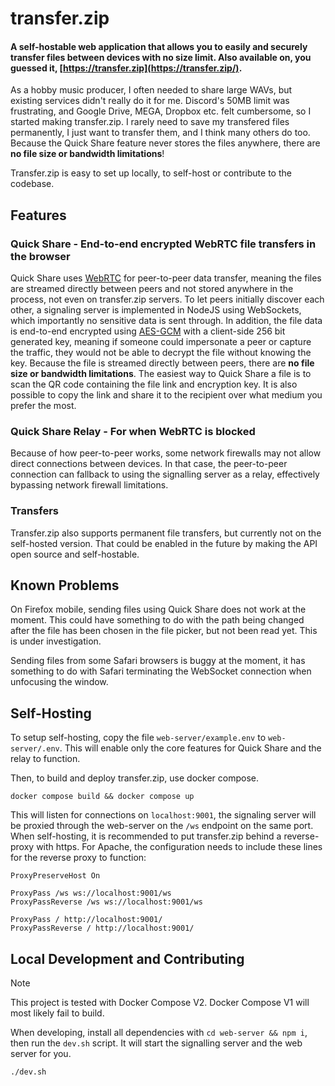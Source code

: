 # transfer.zip
#### A self-hostable web application that allows you to easily and securely transfer files between devices **with no size limit**. Also available on, you guessed it, [https://transfer.zip](https://transfer.zip/).

As a hobby music producer, I often needed to share large WAVs, but existing services didn't really do it for me. Discord's 50MB limit was frustrating, and Google Drive, MEGA, Dropbox etc. felt cumbersome, so I started making transfer.zip. I rarely need to save my transfered files permanently, I just want to transfer them, and I think many others do too. Because the Quick Share feature never stores the files anywhere, there are **no file size or bandwidth limitations**!

Transfer.zip is easy to set up locally, to self-host or contribute to the codebase. 

## Features

### Quick Share - End-to-end encrypted WebRTC file transfers in the browser
Quick Share uses [WebRTC](http://www.webrtc.org/) for peer-to-peer data transfer, meaning the files are streamed directly between peers and not stored anywhere in the process, not even on transfer.zip servers. To let peers initially discover each other, a signaling server is implemented in NodeJS using WebSockets, which importantly no sensitive data is sent through. In addition, the file data is end-to-end encrypted using [AES-GCM](https://en.wikipedia.org/wiki/Galois/Counter_Mode) with a client-side 256 bit generated key, meaning if someone could impersonate a peer or capture the traffic, they would not be able to decrypt the file without knowing the key. Because the file is streamed directly between peers, there are **no file size or bandwidth limitations**. The easiest way to Quick Share a file is to scan the QR code containing the file link and encryption key. It is also possible to copy the link and share it to the recipient over what medium you prefer the most. 

### Quick Share Relay - For when WebRTC is blocked

Because of how peer-to-peer works, some network firewalls may not allow direct connections between devices. In that case, the peer-to-peer connection can fallback to using the signalling server as a relay, effectively bypassing network firewall limitations. 

### Transfers

Transfer.zip also supports permanent file transfers, but currently not on the self-hosted version. That could be enabled in the future by making the API open source and self-hostable.

## Known Problems

On Firefox mobile, sending files using Quick Share does not work at the moment. This could have something to do with the path being changed after the file has been chosen in the file picker, but not been read yet. This is under investigation.

Sending files from some Safari browsers is buggy at the moment, it has something to do with Safari terminating the WebSocket connection when unfocusing the window.

## Self-Hosting
To setup self-hosting, copy the file `web-server/example.env` to `web-server/.env`. This will enable only the core features for Quick Share and the relay to function.

Then, to build and deploy transfer.zip, use docker compose.
```
docker compose build && docker compose up
```
This will listen for connections on `localhost:9001`, the signaling server will be proxied through the web-server on the `/ws` endpoint on the same port. When self-hosting, it is recommended to put transfer.zip behind a reverse-proxy with https.
For Apache, the configuration needs to include these lines for the reverse proxy to function:
```
ProxyPreserveHost On

ProxyPass /ws ws://localhost:9001/ws
ProxyPassReverse /ws ws://localhost:9001/ws

ProxyPass / http://localhost:9001/
ProxyPassReverse / http://localhost:9001/
```

## Local Development and Contributing
> [!NOTE]
> This project is tested with Docker Compose V2. Docker Compose V1 will most likely fail to build.

When developing, install all dependencies with `cd web-server && npm i`, then run the `dev.sh` script. It will start the signalling server and the web server for you.
```
./dev.sh
```







